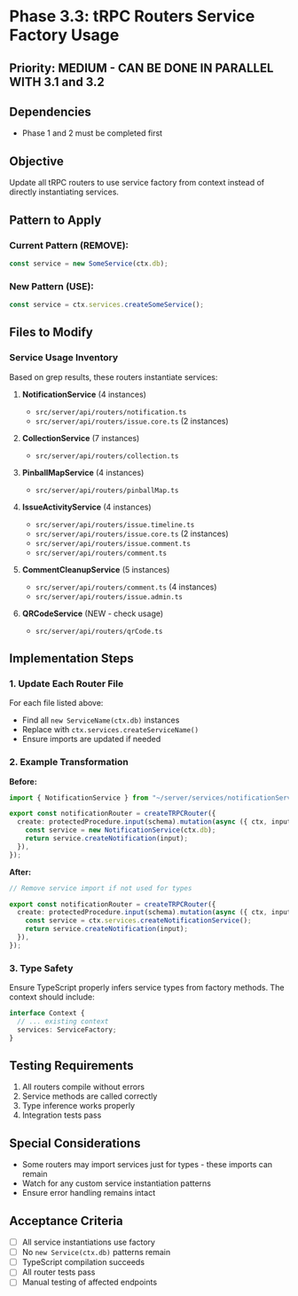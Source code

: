 # Phase 3.3: tRPC Routers Service Factory Usage

## Priority: MEDIUM - CAN BE DONE IN PARALLEL WITH 3.1 and 3.2

## Dependencies

- Phase 1 and 2 must be completed first

## Objective

Update all tRPC routers to use service factory from context instead of directly instantiating services.

## Pattern to Apply

### Current Pattern (REMOVE):

```typescript
const service = new SomeService(ctx.db);
```

### New Pattern (USE):

```typescript
const service = ctx.services.createSomeService();
```

## Files to Modify

### Service Usage Inventory

Based on grep results, these routers instantiate services:

1. **NotificationService** (4 instances)
   - `src/server/api/routers/notification.ts`
   - `src/server/api/routers/issue.core.ts` (2 instances)

2. **CollectionService** (7 instances)
   - `src/server/api/routers/collection.ts`

3. **PinballMapService** (4 instances)
   - `src/server/api/routers/pinballMap.ts`

4. **IssueActivityService** (4 instances)
   - `src/server/api/routers/issue.timeline.ts`
   - `src/server/api/routers/issue.core.ts` (2 instances)
   - `src/server/api/routers/issue.comment.ts`
   - `src/server/api/routers/comment.ts`

5. **CommentCleanupService** (5 instances)
   - `src/server/api/routers/comment.ts` (4 instances)
   - `src/server/api/routers/issue.admin.ts`

6. **QRCodeService** (NEW - check usage)
   - `src/server/api/routers/qrCode.ts`

## Implementation Steps

### 1. Update Each Router File

For each file listed above:

- Find all `new ServiceName(ctx.db)` instances
- Replace with `ctx.services.createServiceName()`
- Ensure imports are updated if needed

### 2. Example Transformation

**Before:**

```typescript
import { NotificationService } from "~/server/services/notificationService";

export const notificationRouter = createTRPCRouter({
  create: protectedProcedure.input(schema).mutation(async ({ ctx, input }) => {
    const service = new NotificationService(ctx.db);
    return service.createNotification(input);
  }),
});
```

**After:**

```typescript
// Remove service import if not used for types

export const notificationRouter = createTRPCRouter({
  create: protectedProcedure.input(schema).mutation(async ({ ctx, input }) => {
    const service = ctx.services.createNotificationService();
    return service.createNotification(input);
  }),
});
```

### 3. Type Safety

Ensure TypeScript properly infers service types from factory methods. The context should include:

```typescript
interface Context {
  // ... existing context
  services: ServiceFactory;
}
```

## Testing Requirements

1. All routers compile without errors
2. Service methods are called correctly
3. Type inference works properly
4. Integration tests pass

## Special Considerations

- Some routers may import services just for types - these imports can remain
- Watch for any custom service instantiation patterns
- Ensure error handling remains intact

## Acceptance Criteria

- [ ] All service instantiations use factory
- [ ] No `new Service(ctx.db)` patterns remain
- [ ] TypeScript compilation succeeds
- [ ] All router tests pass
- [ ] Manual testing of affected endpoints
